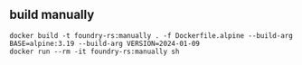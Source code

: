 ## build manually

```shell
docker build -t foundry-rs:manually . -f Dockerfile.alpine --build-arg BASE=alpine:3.19 --build-arg VERSION=2024-01-09
docker run --rm -it foundry-rs:manually sh
```